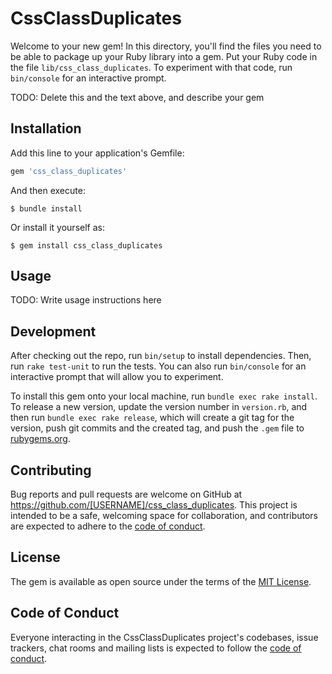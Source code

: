 # CssClassDuplicates

Welcome to your new gem! In this directory, you'll find the files you need to be able to package up your Ruby library into a gem. Put your Ruby code in the file `lib/css_class_duplicates`. To experiment with that code, run `bin/console` for an interactive prompt.

TODO: Delete this and the text above, and describe your gem

## Installation

Add this line to your application's Gemfile:

```ruby
gem 'css_class_duplicates'
```

And then execute:

    $ bundle install

Or install it yourself as:

    $ gem install css_class_duplicates

## Usage

TODO: Write usage instructions here

## Development

After checking out the repo, run `bin/setup` to install dependencies. Then, run `rake test-unit` to run the tests. You can also run `bin/console` for an interactive prompt that will allow you to experiment.

To install this gem onto your local machine, run `bundle exec rake install`. To release a new version, update the version number in `version.rb`, and then run `bundle exec rake release`, which will create a git tag for the version, push git commits and the created tag, and push the `.gem` file to [rubygems.org](https://rubygems.org).

## Contributing

Bug reports and pull requests are welcome on GitHub at https://github.com/[USERNAME]/css_class_duplicates. This project is intended to be a safe, welcoming space for collaboration, and contributors are expected to adhere to the [code of conduct](https://github.com/[USERNAME]/css_class_duplicates/blob/master/CODE_OF_CONDUCT.md).

## License

The gem is available as open source under the terms of the [MIT License](https://opensource.org/licenses/MIT).

## Code of Conduct

Everyone interacting in the CssClassDuplicates project's codebases, issue trackers, chat rooms and mailing lists is expected to follow the [code of conduct](https://github.com/[USERNAME]/css_class_duplicates/blob/master/CODE_OF_CONDUCT.md).
